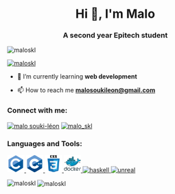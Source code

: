 <h1 align="center">Hi 👋, I'm Malo</h1>
<h3 align="center">A second year Epitech student</h3>

<p align="left"> <img src="https://komarev.com/ghpvc/?username=maloskl&label=Profile%20views&color=0e75b6&style=flat" alt="maloskl" /> </p>

<p align="left"> <a href="https://github.com/ryo-ma/github-profile-trophy"><img src="https://github-profile-trophy.vercel.app/?username=maloskl" alt="maloskl" /></a> </p>

- 🌱 I’m currently learning **web development**

- 📫 How to reach me **malosoukileon@gmail.com**

<h3 align="left">Connect with me:</h3>
<p align="left">
<a href="https://linkedin.com/in/malo souki-léon" target="blank"><img align="center" src="https://raw.githubusercontent.com/rahuldkjain/github-profile-readme-generator/master/src/images/icons/Social/linked-in-alt.svg" alt="malo souki-léon" height="30" width="40" /></a>
<a href="https://instagram.com/malo_skl" target="blank"><img align="center" src="https://raw.githubusercontent.com/rahuldkjain/github-profile-readme-generator/master/src/images/icons/Social/instagram.svg" alt="malo_skl" height="30" width="40" /></a>
</p>

<h3 align="left">Languages and Tools:</h3>
<p align="left"> <a href="https://www.cprogramming.com/" target="_blank" rel="noreferrer"> <img src="https://raw.githubusercontent.com/devicons/devicon/master/icons/c/c-original.svg" alt="c" width="40" height="40"/> </a> <a href="https://www.w3schools.com/cpp/" target="_blank" rel="noreferrer"> <img src="https://raw.githubusercontent.com/devicons/devicon/master/icons/cplusplus/cplusplus-original.svg" alt="cplusplus" width="40" height="40"/> </a> <a href="https://www.w3schools.com/css/" target="_blank" rel="noreferrer"> <img src="https://raw.githubusercontent.com/devicons/devicon/master/icons/css3/css3-original-wordmark.svg" alt="css3" width="40" height="40"/> </a> <a href="https://www.docker.com/" target="_blank" rel="noreferrer"> <img src="https://raw.githubusercontent.com/devicons/devicon/master/icons/docker/docker-original-wordmark.svg" alt="docker" width="40" height="40"/> </a> <a href="https://www.haskell.org/" target="_blank" rel="noreferrer"> <img src="https://upload.wikimedia.org/wikipedia/commons/1/1c/Haskell-Logo.svg" alt="haskell" width="40" height="40"/> </a> <a href="https://unrealengine.com/" target="_blank" rel="noreferrer"> <img src="https://raw.githubusercontent.com/kenangundogan/fontisto/036b7eca71aab1bef8e6a0518f7329f13ed62f6b/icons/svg/brand/unreal-engine.svg" alt="unreal" width="40" height="40"/> </a> </p>

<p><img align="left" src="https://github-readme-stats.vercel.app/api/top-langs?username=maloskl&show_icons=true&locale=en&layout=compact" alt="maloskl" /></p>

<p>&nbsp;<img align="center" src="https://github-readme-stats.vercel.app/api?username=maloskl&show_icons=true&locale=en" alt="maloskl" /></p>
